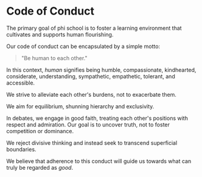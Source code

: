 # Code of Conduct

The primary goal of phi school is to foster a learning environment that cultivates and supports human flourishing.

Our code of conduct can be encapsulated by a simple motto:

> "Be human to each other."

In this context, _human_ signifies being humble, compassionate, kindhearted, considerate, understanding, sympathetic, empathetic, tolerant, and accessible.

We strive to alleviate each other's burdens, not to exacerbate them.

We aim for equilibrium, shunning hierarchy and exclusivity.

In debates, we engage in good faith, treating each other's positions with respect and admiration. Our goal is to uncover truth, not to foster competition or dominance.

We reject divisive thinking and instead seek to transcend superficial boundaries.

We believe that adherence to this conduct will guide us towards what can truly be regarded as _good_.
